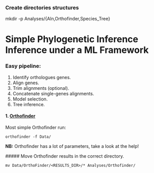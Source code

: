 ### Create directories structures

mkdir -p Analyses/{Aln,Orthofinder,Species_Tree}
 
# Simple Phylogenetic Inference Inference under a ML Framework 

### Easy pipeline:

1. Identify orthologues genes.
2. Align genes.
3. Trim alignments (optional).
4. Concatenate single-genes alignments.
5. Model selection.
6. Tree inference.

#### 1. [Orthofinder](https://github.com/davidemms/OrthoFinder)

Most simple Orthofinder run:

```
orthofinder -f Data/
```

**NB:** Orthofinder has a lot of parameters, take a look at the help!

##### Move Orthofinder results in the correct directory.

```
mv Data/OrthoFinder/<RESULTS_DIR>/* Analyses/Orthofinder/
```
